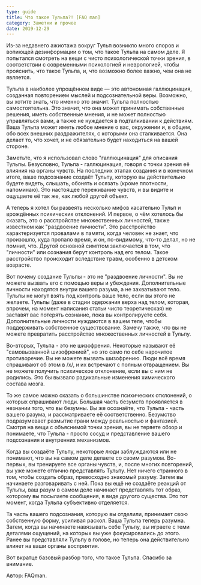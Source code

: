```yaml
---
type: guide
title: Что такое Тульпа?! [FAQ man]
category: Заметки и прочее
date: 2019-12-29
---
```

 

Из-за недавнего ажиотажа вокруг Тульп возникло много споров и вопиющей дезинформации о том, что такое Тульпа на самом деле. Я попытался смотреть на вещи с чисто психологической точки зрения, в соответствии с современными психологией и неврологией, чтобы прояснить, что такое Тульпа, и, что возможно более важно, чем она не является.

Тульпа в наиболее упрощённом виде — это автономная галлюцинация, созданная повторением мыслей и подсознательной веры. Возможно, вы хотите знать, что именно это значит. Тульпа полностью самостоятельна. Это значит, что она может принимать собственные решения, иметь собственные мнения, и не может полностью управляться вами, а также не нуждается в подталкивании к действиям. Ваша Тульпа может иметь любое мнение о вас, окружении и, в общем, обо всех внешних раздражителях, с которыми она сталкивается. Она делает то, что хочет, и не обязательно будет находиться на вашей стороне.

Заметьте, что я использовал слово "галлюцинация" для описания Тульпы. Безусловно, Тульпа - галлюцинация, говоря с точки зрения её влияния на органы чувств. На последних этапах создания и в конечном итоге, ваше подсознание создаёт Тульпу, которую вы действительно будете видеть, слышать, обонять и осязать (кроме плотности, напоминаю). Это настоящее переживание чувств, и вы видите и ощущаете её так же, как любой другой объект.

А теперь я хотел бы развеять несколько мифов касательно Тульп и врождённых психических отклонений. И первое, о чём хотелось бы сказать, это о расстройстве множественных личностей, также известном как "раздвоение личности". Это расстройство характеризуется провалами в памяти, когда человек не знает, что произошло, куда пропало время, и он, по-видимому, что-то делал, но не помнит, что. Другой основной симптом заключается в том, что "личности" или сознания берут контроль над его телом. Такое расстройство происходит вследствие травм, особенно в детском возрасте.

Вот почему создание Тульпы - это не "раздвоение личности". Вы не можете вызвать его с помощью веры и убеждения. Дополнительные личности находятся внутри вашего разума, а не захватывают тело. Тульпы не могут взять под контроль ваше тело, если вы этого не желаете. Тульпы (даже в стадии одержания верха над телом, которая, впрочем, на момент написания статьи чисто теоретическая) не заставят вас потерять сознание, пока вы контролируете себя. Дополнительные личности нуждаются в вашем теле, чтобы поддерживать собственное существование. Замечу также, что вы не можете превратить расстройство множественных личностей в Тульпу.

Во-вторых, Тульпа - это не шизофрения. Некоторые называют её "самовызванной шизофренией", но это само по себе нарочитое противоречие. Вы не можете вызвать шизофрению. Люди всё время спрашивают об этом в /x/, и их встречают с полным отвращением. Вы не можете получить психическое отклонение, если вы с ним не родились. Это бы вызвало радикальные изменения химического состава мозга.

То же самое можно сказать о большинстве психических отклонений, о которых спрашивают люди. Большая часть безумств проявляется в незнании того, что вы безумны. Вы же осознаёте, что Тульпа - часть вашего разума, и рассматриваете её соответственно. Безумство подразумевает размытие грани между реальностью и фантазией. Смотря на вещи с объяснимой точки зрения, вы не теряете обзор и понимаете, что Тульпа - просто сосуд и представление вашего подсознания и внутренних механизмов.

Когда вы создаёте Тульпу, некоторые люди заблуждаются или не понимают, что вы на самом деле делаете со своим разумом. Во-первых, вы тренируете все органы чувств, и, после многих повторений, вы уже можете отлично представлять Тульпу. Нет ничего странного в том, чтобы создать образ, превосходно знакомый разуму. Затем вы начинаете разговаривать с ней. Пока вы ещё не создаёте реакций от Тульпы, ваш разум в самом деле начинает представлять тот образ, которому вы посылаете сообщения, в виде другого существа. Это тот момент, когда Тульпа субъективно отделяется.

Та часть вашего подсознания, которую вы отделили, принимает свою собственную форму, усиливая раскол. Ваша Тульпа теперь разумна. Затем, когда вы начинаете навязывать себе Тульпу, вы играете с теми деталями ощущений, на которых вы уже фокусировались до этого. Ранее вы представляли Тульпу в голове, но теперь она действительно влияет на ваши органы восприятия.

Вот вкратце базовый разбор того, что такое Тульпа. Спасибо за внимание.

Автор: FAQman.